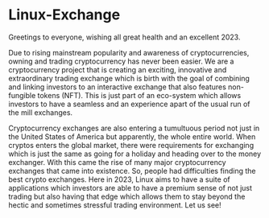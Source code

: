 # Linux-Exchange

Greetings to everyone, wishing all great health and an excellent 2023.

Due to rising mainstream popularity and awareness of cryptocurrencies, owning and trading cryptocurrency has never been easier. We are a cryptocurrency project that is creating an exciting, innovative and extraordinary trading exchange which is birth with the goal of combining and linking investors to an interactive exchange that also features non-fungible tokens (NFT). This is just part of an eco-system which allows investors to have a seamless and an experience apart of the usual run of the mill exchanges.

Cryptocurrency exchanges are also entering a tumultuous period not just in the United States of America but apparently, the whole entire world. When cryptos enters the global market, there were requirements for exchanging which is just the same as going for a holiday and heading over to the money exchanger. With this came the rise of many major cryptocurrency exchanges that came into existence. So, people had difficulties finding the best crypto exchanges. Here in 2023, Linux aims to have a suite of applications which investors are able to have a premium sense of not just trading but also having that edge which allows them to stay beyond the hectic and sometimes stressful trading environment. Let us see!
